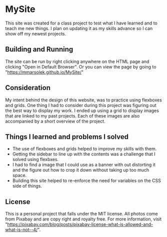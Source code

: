 # MySite 
This site was created for a class project to test what I have learned and to teach me new things. I plan on updating it as my skills advance so I can show off my newest projects.  
## Building and Running
The site can be run by right clicking anywhere on the HTML page and clicking "Open in Default Browser". Or you can view the page by going to "https://mmarsolek.github.io/MySite/"

## Consideration
My intent behind the design of this website, was to practice using flexboxes and grids. One thing I had to consider during this project was figuring out the best way to display my work. I ended up using a grid to display images that are linked to my past projects. Each of these images are also accompanied by a short overview of the project. 

## Things I learned and problems I solved
- The use of flexboxes and grids helped to improve my skills with them. 
- Getting the sidebar to line up with the contents was a challenge that I solved using flexbxes. 
- I had to find a image that I could use as a banner with out distorting it and the figure out how to crop it down without taking up too much space. 
- Building this site helped to re-enforce the need for variables on the CSS side of things. 



## License
This is a personal project that falls under the MIT license. 
All photos come from Pixabay and are copy right and royalty free. For more information, visit "https://pixabay.com/blog/posts/pixabay-license-what-is-allowed-and-what-is-not--4/".